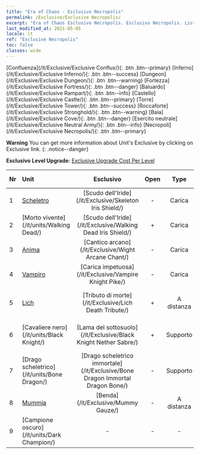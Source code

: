 ```yaml
---
title: "Era of Chaos - Esclusivo Necropolis"
permalink: /Exclusive/Exclusive Necropolis/
excerpt: "Era of Chaos Esclusivo Necropolis. Esclusivo Necropolis. List of Esclusivo Necropolis in Era of Chaos"
last_modified_at: 2021-05-05
locale: it
ref: "Exclusive Necropolis"
toc: false
classes: wide
---
```

 [Confluenza](/it/Exclusive/Exclusive Conflux/){: .btn .btn--primary} [Inferno](/it/Exclusive/Exclusive Inferno/){: .btn .btn--success} [Dungeon](/it/Exclusive/Exclusive Dungeon/){: .btn .btn--warning} [Fortezza](/it/Exclusive/Exclusive Fortress/){: .btn .btn--danger} [Baluardo](/it/Exclusive/Exclusive Rampart/){: .btn .btn--info} [Castello](/it/Exclusive/Exclusive Castle/){: .btn .btn--primary} [Torre](/it/Exclusive/Exclusive Tower/){: .btn .btn--success} [Roccaforte](/it/Exclusive/Exclusive Stronghold/){: .btn .btn--warning} [Baia](/it/Exclusive/Exclusive Cove/){: .btn .btn--danger} [Esercito neutrale](/it/Exclusive/Exclusive Neutral Army/){: .btn .btn--info} [Necropoli](/it/Exclusive/Exclusive Necropolis/){: .btn .btn--primary} 

**Warning** You can get more information about Unit's Exclusive by clicking on Exclusive link. 
{: .notice--danger}

 **Esclusivo Level Upgrade:** [Exclusive Upgrade Cost Per Level](/Exclusive/ExclusiveUpgradeCostPerLevel/)

  | Nr |         Unit        | Esclusivo | Open  |    Type   |  Item to Rank UP      |  Skin   |
  |:---|:--------------------|:-------------:|:-----:|:---------:|:---------------------:|:-------:|
  | 1  | [Scheletro](/it/units/Skeleton/) | [Scudo dell'Iride](/it/Exclusive/Skeleton Iris Shield/) | - | Carica | [Token Scudo dell'Iride](/ItemsIT/con_913/) | - |
  | 2  | [Morto vivente](/it/units/Walking Dead/) | [Scudo dell'Iride](/it/Exclusive/Walking Dead Iris Shield/) | + | Carica | [Token Scudo dell'Iride](/ItemsIT/con_913/) | - |
  | 3  | [Anima](/it/units/Wight/) | [Cantico arcano](/it/Exclusive/Wight Arcane Chant/) | - | Carica | [Token Cantico arcano](/ItemsIT/con_915/) | - |
  | 4  | [Vampiro](/it/units/Vampire/) | [Carica impetuosa](/it/Exclusive/Vampire Knight Pike/) | - | Carica | [Token Carica impetuosa](/ItemsIT/con_916/) | - |
  | 5  | [Lich](/it/units/Lich/) | [Tributo di morte](/it/Exclusive/Lich Death Tribute/) | + | A distanza | [Token Tributo di morte](/ItemsIT/con_978/) | [Skin speciale Tributo di morte](/ItemsIT/con_646/) |
  | 6  | [Cavaliere nero](/it/units/Black Knight/) | [Lama del sottosuolo](/it/Exclusive/Black Knight Nether Sabre/) | + | Supporto | [Token Lama del sottosuolo](/ItemsIT/con_979/) | [Skin speciale Lama del sottosuolo](/ItemsIT/con_647/) |
  | 7  | [Drago scheletrico](/it/units/Bone Dragon/) | [Drago scheletrico immortale](/it/Exclusive/Bone Dragon Immortal Dragon Bone/) | - | Supporto | [Token Drago scheletrico immortale](/ItemsIT/con_980/) | [Skin speciale Drago scheletrico immortale](/ItemsIT/con_648/) |
  | 8  | [Mummia](/it/units/Mummy/) | [Benda](/it/Exclusive/Mummy Gauze/) | - | A distanza | [Token Benda](/ItemsIT/con_981/) | [Skin speciale Benda](/ItemsIT/con_649/) |
  | 9  | [Campione oscuro](/it/units/Dark Champion/) | - | - | - | none | none |
